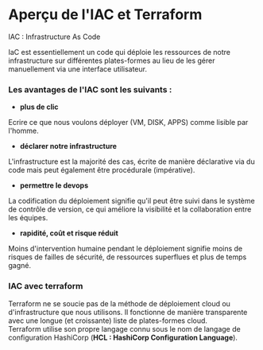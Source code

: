 # Aperçu de l'IAC et Terraform

IAC : Infrastructure As Code <br>

IaC est essentiellement un code qui déploie les ressources de notre infrastructure sur différentes plates-formes au lieu de les gérer manuellement via une interface utilisateur.

### Les avantages de l'IAC sont les suivants : 

- **plus de clic**

Ecrire ce que nous voulons déployer (VM, DISK, APPS) comme lisible par l'homme.

- **déclarer notre infrastructure**

L'infrastructure est la majorité des cas, écrite de manière déclarative via du code mais peut également être procédurale (impérative).

- **permettre le devops**

La codification du déploiement signifie qu'il peut être suivi dans le système de contrôle de version, ce qui améliore la visibilité et la collaboration entre les équipes.

- **rapidité, coût et risque réduit**

Moins d'intervention humaine pendant le déploiement signifie moins de risques de failles de sécurité, de ressources superflues et plus de temps gagné.

 ### IAC avec terraform

 Terraform ne se soucie pas de la méthode de déploiement cloud ou d'infrastructure que nous utilisons. Il fonctionne de manière transparente avec une longue (et croissante) liste de plates-formes cloud. <br>
 Terraform utilise son propre langage connu sous le nom de langage de configuration HashiCorp (**HCL : HashiCorp Configuration Language**).